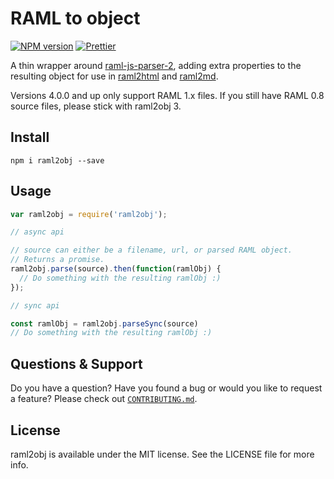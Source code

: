 # RAML to object

[![NPM version](http://img.shields.io/npm/v/raml2obj.svg)](https://www.npmjs.org/package/raml2obj)
[![Prettier](https://img.shields.io/badge/code%20style-prettier-blue.svg?style=flat)](https://github.com/prettier/prettier)

A thin wrapper around [raml-js-parser-2](https://github.com/raml-org/raml-js-parser-2), adding extra properties to the resulting
object for use in [raml2html](https://www.npmjs.org/package/raml2html) and [raml2md](https://www.npmjs.org/package/raml2md).

Versions 4.0.0 and up only support RAML 1.x files. If you still have RAML 0.8 source files, please stick with raml2obj 3.

## Install
```
npm i raml2obj --save
```


## Usage
```js
var raml2obj = require('raml2obj');

// async api

// source can either be a filename, url, or parsed RAML object.
// Returns a promise.
raml2obj.parse(source).then(function(ramlObj) {
  // Do something with the resulting ramlObj :)
});

// sync api

const ramlObj = raml2obj.parseSync(source)
// Do something with the resulting ramlObj :)
```

## Questions & Support
Do you have a question? Have you found a bug or would you like to request a feature? Please check out [`CONTRIBUTING.md`](CONTRIBUTING.md).


## License
raml2obj is available under the MIT license. See the LICENSE file for more info.
